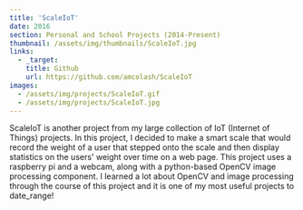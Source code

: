 ```yaml
---
title: 'ScaleIoT'
date: 2016
section: Personal and School Projects (2014-Present)
thumbnail: /assets/img/thumbnails/ScaleIoT.jpg
links:
  - _target:
    title: Github
    url: https://github.com/amcolash/ScaleIoT
images:
  - /assets/img/projects/ScaleIoT.gif
  - /assets/img/projects/ScaleIoT.jpg
---
```


ScaleIoT is another project from my large collection of IoT (Internet of Things) projects. In this project, I decided to make a smart scale that would record the weight of a user that stepped onto the scale and then display statistics on the users' weight over time on a web page. This project uses a raspberry pi and a webcam, along with a python-based OpenCV image processing component. I learned a lot about OpenCV and image processing through the course of this project and it is one of my most useful projects to date_range!
